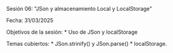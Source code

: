 Sesión 06: "JSon y almacenamiento Local y LocalStorage"

Fecha: 31/03/2025

Objetivos de la sesión:
	* Uso de JSon y localStorage
	
Temas cubiertos:
	* JSon.strinify() y JSon.parse()
	* localStorage.